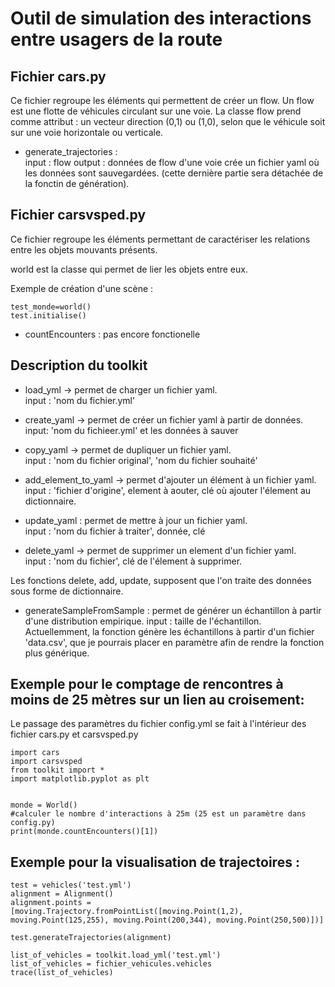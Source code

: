 # Outil de simulation des interactions entre usagers de la route

## Fichier cars.py

Ce fichier regroupe les éléments qui permettent de créer un flow. Un flow
est une flotte de véhicules circulant sur une voie.
La classe flow prend comme attribut : un vecteur direction (0,1) ou (1,0), selon que le véhicule soit sur une voie horizontale ou verticale.  

* generate_trajectories :  
input : flow
output : données de flow d'une voie
crée un fichier yaml où les données sont sauvegardées. (cette dernière partie sera détachée de la fonctin de génération).

## Fichier carsvsped.py

Ce fichier regroupe les éléments permettant de caractériser les relations entre les objets mouvants présents.

world est la classe qui permet de lier les objets entre eux.

Exemple de création d'une scène :
```
test_monde=world()
test.initialise()
```
* countEncounters : pas encore fonctionelle
## Description du toolkit

* load_yml -> permet de charger un fichier yaml.  
input : 'nom du fichier.yml'

* create_yaml -> permet de créer un fichier yaml à partir de données.  
input: 'nom du fichieer.yml' et les données à sauver

* copy_yaml -> permet de dupliquer un fichier yaml.  
input : 'nom du fichier original', 'nom du fichier souhaité'

* add_element_to_yaml -> permet d'ajouter un élément à un fichier yaml.  
input : 'fichier d'origine', element à aouter, clé où ajouter l'élement au dictionnaire.

* update_yaml : permet de mettre à jour un fichier yaml.  
input : 'nom du fichier à traiter', donnée, clé

* delete_yaml -> permet de supprimer un element d'un fichier yaml.  
input : 'nom du fichier', clé de l'élement à supprimer.

Les fonctions delete, add, update, supposent que l'on traite des données sous forme de dictionnaire.


* generateSampleFromSample : permet de générer un échantillon à partir d'une distribution empirique.
input : taille de l'échantillon.  
Actuellemment, la fonction génère les échantillons à partir d'un fichier 'data.csv', que je pourrais placer en paramètre afin de rendre la fonction plus générique.

## Exemple pour le comptage de rencontres à moins de 25 mètres sur un lien au croisement:

Le passage des paramètres du fichier config.yml se fait à l'intérieur des fichier cars.py et carsvsped.py
```
import cars
import carsvsped
from toolkit import *
import matplotlib.pyplot as plt


monde = World()
#calculer le nombre d'interactions à 25m (25 est un paramètre dans config.py)
print(monde.countEncounters()[1])

```
## Exemple pour la visualisation de trajectoires : 
```
test = vehicles('test.yml')
alignment = Alignment()
alignment.points = [moving.Trajectory.fromPointList([moving.Point(1,2), moving.Point(125,255), moving.Point(200,344), moving.Point(250,500)])]

test.generateTrajectories(alignment)

list_of_vehicles = toolkit.load_yml('test.yml')
list_of_vehicles = fichier_vehicules.vehicles
trace(list_of_vehicles)

```
